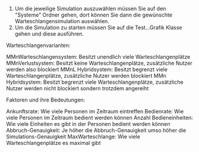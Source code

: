 1. Um die jeweilige Simulation auszuwählen müssen Sie auf den "Systeme" Ordner gehen, dort können Sie dann die gewünschte Warteschlangensimulation auswählen.
2. Um die Simulation zu starten müssen Sie auf die Test...Grafik Klasse gehen und diese ausführen.


Warteschlangenvarianten:

MMnWarteschlangensystem: Besitzt unendlich viele Warteschlangenplätze
MMnVerlustsystem: Besitzt keine Warteschlangenplätze, zusätzliche Nutzer werden also blockiert
MMnL Hybridsystem: Besitzt begrenzt viele Warteschlangenplätze, zusätzliche Nutzer werden blockiert
MMn Hybridsystem: Besitzt begrenzt viele Warteschlangenplätze,  zusätzliche Nutzer werden nicht blockiert sondern trotzdem angereiht




Faktoren und ihre Bedeutungen:

Ankunftsrate: Wie viele Personen im Zeitraum eintreffen
Bedienrate: Wie viele Personen im Zeitraum bedient werden können
Anzahl Bedieneinheiten: Wie viele Einheiten es gibt in der Personen bedient werden können
Abbruch-Genauigkeit: Je höher die Abbruch-Genauigkeit umso höher die Simulations-Genauigkeit
MaxWarteschlange: Wie viele Warteschlangenplätze es maximal gibt
